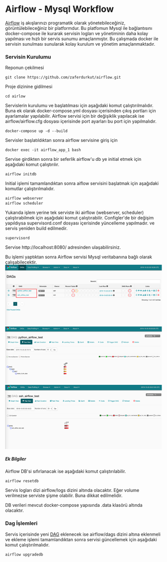 # Airflow - Mysql Workflow
[Airflow](https://airflow.apache.org/) iş akışlarınızı programatik olarak yönetebileceğiniz, görüntülebileceğiniz bir platformdur. Bu platfomun Mysql ile bağlantısını docker-compose ile kurarak servisin logları ve yönetiminin daha kolay yapılması ve hızlı bir servis sunumu amaçlanmıştır. Bu çalışmada docker ile servisin sunulması sunularak kolay kurulum ve yönetim amaçlanmaktadır.


### Servisin Kurulumu
Reponun çekilmesi
```
git clone https://github.com/zaferdurkut/airflow.git
```
Proje dizinine gidilmesi
```
cd airlow
```
Servislerin kurulumu ve başlatılması için aşağıdaki komut çalıştırılmalıdır. Buna ek olarak docker-compose.yml dosyası içerisinden çıkış portları için ayarlamalar yapılabilir. Airflow servisi için bir değişiklik yapılacak ise airflow/airflow.cfg dosyası içerisinde port ayarları bu port için yapılmalıdır.
```
docker-compose up -d --build
```
Servisler başlatıldıktan sonra airflow servisine giriş için
```
docker exec -it airflow_app_1 bash
```
Servise girdikten sonra bir seferlik airflow'u db ye initial etmek için aşağıdaki komut çalıştırılır.
```
airflow initdb
```
Initial işlemi tamamlandıktan sonra aiflow servisini başlatmak için aşağıdaki komutlar çalıştırılmalıdır.
```
airflow webserver
airflow scheduler
```
Yukarıda işlem yerine tek serviste iki airflow (webserver, scheduler) çalıştırabilmek için aşağıdaki komut çalıştırabilir. Configler'de bir değişim yapıldıysa supervisord.conf dosyası içerisinde yüncelleme yapılmadır. ve servis yeniden build edilmedir.
```
supervisord
```
Servise http://localhost:8080/ adresinden ulaşabilirsiniz.

Bu işlemi yaptıktan sonra Airflow servisi Mysql veritabanına bağlı olarak çalışabilecektir.
![Airflow](static/main.png "Airflow Main Page")
![Airflow](static/python_dag.png "Airflow Main Page")
![Airflow](static/ssh_dag.png "Airflow Main Page")


##### Ek Bilgiler
Airflow DB'si sıfırlanacak ise aşağıdaki komut çalıştırılabilir.
```
airflow resetdb
```
Servis logları dizi airflow/logs dizini altında olacaktır. Eğer volume verilmezse serviste şişme olabilir. Buna dikkat edilmelidir.

 DB verileri mevcut docker-compose yapısında .data klasörü altında olacaktır.

### Dag İşlemleri
Servis içerisinde yeni [DAG](https://airflow.apache.org/concepts.html) eklenecek ise airflow/dags dizini altına eklenmeli ve ekleme işlemi tamamlandıktan sonra servisi güncellemek için aşağıdaki komut çalıştırılmalıdır.
```
airflow upgradedb
```

